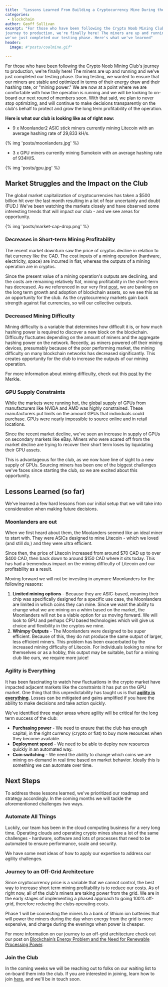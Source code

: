 ```yaml
---
title:  "Lessons Learned From Building a Cryptocurrency Mine During the Biggest Boom/Bust to Date"
categories:
 - blockchain
author: Geoff Sullivan
excerpt: "For those who have been following the Crypto Noob Mining Club's
journey to production, we're finally here! The miners are up and running and
we've just completed our testing phase. Here's what we've learned"
header:
  image: #"posts/coalmine.gif"

---
```


For those who have been following the Crypto Noob Mining Club's journey to
production, we're finally here! The miners are up and running and we've just
completed our testing phase. During testing, we wanted to ensure that our
miners are stable and optimized in terms of their energy draw and their
hashing rate, or "mining power." We are now at a point where we are
comfortable with how the operation is running and we will be looking to
on-board our next round of members soon. With that said, we plan to never
stop optimizing, and will continue to make decisions transparently on the
club's behalf to protect and grow the long term profitability of the operation.

**Here is what our club is looking like as of right now:**

- 9 x Moonlander2 ASIC stick miners currently mining Litecoin with an average hashing rate of 29,833 kH/s.

{% img 'posts/moonlanders.jpg' %}

- 3 x GPU miners currently mining Sumokoin with an average hashing rate of 934H/S.

{% img 'posts/gpu.jpg' %}

## Market Struggles and the Impact on the Club

The global market capitalization of cryptocurrencies has taken a $500
billion hit over the last month resulting in a lot of fear uncertainly and
doubt (FUD.) We've been watching the markets closely and have observed some
interesting trends that will impact our club - and we see areas for opportunity.

{% img 'posts/market-cap-drop.png' %}

### Decreases in Short-term Mining Profitability

The recent market downturn saw the price of cryptos decline in relation to
fiat currency like the CAD. The cost inputs of a mining operation (hardware,
electricity, space) are incurred in fiat, whereas the outputs of a mining
operation are in cryptos.

Since the present value of a mining operation's outputs are declining, and
the costs are remaining relatively flat, mining profitability in the
short-term has decreased. As we referenced in our very first [post](https://cryptonoob.club/mining/crypto-crowdmining/),
we are banking on the long term growth and adoption of blockchain assets, so
we see this as an opportunity for the club. As the cryptocurrency markets
gain back strength against fiat currencies, so will our collective outputs.

### Decreased Mining Difficulty

Mining difficulty is a variable that determines how difficult it is, or how
much hashing power is required to discover a new block on the blockchain.
Difficulty fluctuates depending on the amount of miners and the aggregate
hashing power on the network. Recently, as miners powered off their mining
devices, presumably because of the poor performing market, the mining
difficulty on many blockchain networks has decreased significantly. This
creates opportunity for the club to increase the outputs of our mining operation.

For more information about mining difficulty, check out this
[post](https://themerkle.com/what-is-the-mining-difficulty/) by the Merkle.

### GPU Supply Constraints

While the markets were running hot, the global supply of GPUs from
manufacturers like NVIDA and AMD was highly constrained. These manufacturers
put limits on the amount GPUs that individuals could purchase. GPUs were
nearly impossible to source online and in retail locations.

Since the recent market decline, we've seen an increase in supply of GPUs on
secondary markets like eBay. Miners who were scared off from the market
decline are trying to recover their short term loses by liquidating their
GPU assets.

This is advantageous for the club, as we now have line of sight to a new
supply of GPUs. Sourcing miners has been one of the biggest challenges we've
faces since starting the club, so we are excited about this opportunity.

## Lessons Learned (so far)

We've learned a few hard lessons from our initial setup that we will take
into consideration when making future decisions.

### Moonlanders are out

When we first heard about them, the Moolanders seemed like an ideal miner
to start with. They were ASICs designed to mine Litecoin - which we loved
(and still do,) and they were ultra efficient.

Since then, the price of Litecoin increased from around $70 CAD up to over
$400 CAD, then back down to around $150 CAD where it sits today. This has
had a tremendous impact on the mining difficulty of Litecoin and our
profitability as a result.

Moving forward we will not be investing in anymore Moonlanders for the
following reasons:

1. **Limited mining options** - Because they are ASIC-based, meaning their
   chip was specifically designed for a specific use case, the Moonlanders
   are limited in which coins they can mine. Since we want the ability to
   change what we are mining on a whim based on the market, the Moonlanders
   will not be a viable option for us moving forward. We will look to GPU
   and perhaps CPU based technologies which will give us choice and
   flexibility in the cryptos we mine.
2. **Whimpy Outputs** - The Moonlanders were designed to be super efficient.
   Because of this, they do not produce the same output of larger, less
   efficient miners. This problem has been exacerbated by the increased
   mining difficulty of Litecoin. For individuals looking to mine for
   themselves or as a hobby, this output may be suitable, but for a mining
   club like ours, we require more juice!

### Agility is Everything

It has been fascinating to watch how fluctuations in the crypto market have
impacted adjacent markets like the constraints it has put on the GPU market.
One thing that this unpredictability has taught us is that
**<u>agility is everything</u>**. Losses can be mitigated and gains
amplified if you have the ability to make decisions and take action quickly.

We've identified three major areas where agility will be critical for the
long term success of the club:

- **Purchasing power** - We need to ensure that the club has enough capital,
  in the right currency (crypto or fiat) to buy more resources when they become available.
- **Deployment speed** - We need to be able to deploy new resources quickly
  in an automated way.
- **Coin switching** - We need the ability to change which coins we are
  mining on-demand in real time based on market behavior. Ideally this is
  something we can automate over time.

## Next Steps

To address these lessons learned, we've prioritized our roadmap and strategy
accordingly. In the coming months we will tackle the aforementioned
challenges two ways.

### Automate All Things

Luckily, our team has been in the cloud computing business for a very long
time. Operating clouds and operating crypto mines share a lot of the same
challenges - hardware, software and lots of processes that need to be
automated to ensure performance, scale and security.

We have some neat ideas of how to apply our expertise to address our agility
challenges.

### Journey to an Off-Grid Architecture

Since cryptocurrency price is a variable that we cannot control, the best
way to increase short term mining profitability is to reduce our costs. As
of right now, all of the club's miners are taking power from the grid. We
are in the early stages of implementing a phased approach to going 100%
off-grid, therefore reducing the clubs operating costs.

Phase 1 will be connecting the miners to a bank of lithium ion batteries
that will power the miners during the day when energy from the grid is more
expensive, and charge during the evenings when power is cheaper.

For more information on our journey to an off-grid architecture check out
our post on [Blockchain’s Energy Problem and the Need for Renewable Processing Power](https://cryptonoob.club/mining/energy-manifesto/).

### Join the Club

In the coming weeks we will be reaching out to folks on our waiting list to
on-board them into the club. If you are interested in joining, learn how to
join [here](https://cryptonoob.club/docs/mining-club/how-to-join), and we'll
be in touch soon.
